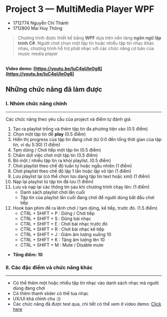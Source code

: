# **Project 3 — MultiMedia Player WPF**
* 1712774 Nguyễn Chí Thành
* 1712800 Mai Huy Thông
> Chương trình được thiết kế bằng **WPF** dựa trên nền tảng **ngôn ngữ lập trình C#**. Người chơi chọn một tập tin hoặc nhiều tập tin nhạc khác nhau, chương trình hỗ trợ phát nhạc với các chức năng cơ bản của music media player<br>

<br> **Video demo: [https://youtu.be/IuC4qUIeOg8](https://youtu.be/IuC4qUIeOg8)**

## **Những chức năng đã làm được**

### **I. Nhóm chức năng chính** 
----
Các chức năng theo yêu cầu của project và điểm tự đánh giá:
1. Tạo ra playlist trống và thêm tập tin đa phương tiện vào (0.5 điểm)
2. Chọn một tập tin để **play** (0.5 điểm)
3. Hiển thị progress của tập tin đang chơi (từ 0:0 đến tổng thời gian của tập tin, ví dụ 5:30) (1 điểm)
4. Tạm dừng / Chơi tiếp một tập tin (0.5 điểm)
5. Chấm dứt việc chơi một tập tin (0.5 điểm)
6. Bỏ một / nhiều tập tin ra khỏi playlist. (0.5 điểm)
7. Chơi playlist theo chế độ tuần tự hoặc ngẫu nhiên (1 điểm)
8. Chơi playlist theo chế độ lặp 1 lần hoặc lặp vô tận (1 điểm)
9. Lưu playlist lại (có thể chọn lưu dạng tập tin text hoặc xml) (1 điểm)
10. Nạp lại playlist từ tập tin đã lưu (1 điểm)
11. Lưu và nạp lại các thông tin sau khi chương trình chạy lên: (1 điểm)
    * Danh sách playlist chơi lần cuối
    * Tập tin của playlist lần cuối đang chơi để người dùng bắt đầu chơi tiếp
9. Hook bàn phím để ra lệnh chơi / tạm dừng, kế tiếp, trước đó. (1.5 điểm)<br>
    * CTRL + SHIFT + P : Dừng / Chơi tiếp
    * CTRL + SHIFT + S : Dừng bài nhạc
    * CTRL + SHIFT + E : Chơi bài nhạc trước đó
    * CTRL + SHIFT + R : Chơi bài nhạc kế tiếp
    * CTRL + SHIFT + J : Giảm âm lượng xuống 10
    * CTRL + SHIFT + K : Tăng âm lượng lên 10
    * CTRL + SHIFT + M : Mute / Disable mute

 * **Tổng điểm: 10**
### **II. Các đặc điểm và chức năng khác**
----
* Có thể thêm một hoặc nhiều tập tin nhạc vào danh sách nhạc mà người dùng đang chơi
* Có thêm thanh slider có thể tua nhạc
* UX/UI khá chỉnh chu :))
* Các chức năng đã được test qua, chi tiết có thể xem ở video demo: [Click here](https://youtu.be/IuC4qUIeOg8)
